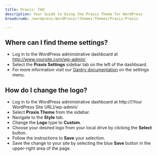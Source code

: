 ```yaml
---
title: Praxis: FAQ
description: Your Guide to Using the Praxis Theme for WordPress
breadcrumb: /wordpress:WordPress/!themes:Themes/Praxis:Praxis

---
```


Where can I find theme settings?
-----
* Log in to the WordPress administrative dashboard at http://www.yoursite.com/wp-admin/
* Select the **Praxis Settings** sidebar tab on the left of the dashboard.
* For more information visit our [Gantry documentation](http://gantry-framework.org/documentation/wordpress/configure/) on the settings menu.

How do I change the logo?
-----

* Log in to the WordPress administrative dashboard at http://(Your WordPress Site URL)/wp-admin/
* Select **Praxis Theme** from the sidebar.
* Navigate to the **Style** tab.
* Change the **Logo** type to **Custom**.
* Choose your desired logo from your local drive by clicking the **Select** button.
* Follow the instructions to **Save** your selection.
* Save the change to your site by selecting the blue **Save** button in the upper-right area of the page.

[gantry]: http://gantry-framework.org/documentation/wordpress/configure/